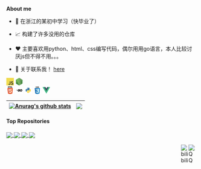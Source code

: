 **About me**

- 💼 在浙江的某初中学习（快毕业了） 

- 📈 构建了许多没用的仓库

- ❤️ 主要喜欢用python、html、css编写代码，偶尔用用go语言，本人比较讨厌js但不得不用。。。

- 💬 关于联系我！ [here](https://jamyido.tk)

<code><img height="20" alt="javascript" src="https://raw.githubusercontent.com/github/explore/80688e429a7d4ef2fca1e82350fe8e3517d3494d/topics/javascript/javascript.png"></code>
<code><img height="20" alt="nodejs" src="https://raw.githubusercontent.com/github/explore/80688e429a7d4ef2fca1e82350fe8e3517d3494d/topics/nodejs/nodejs.png"></code>    
<code><img height="20" alt="html" src="https://raw.githubusercontent.com/github/explore/80688e429a7d4ef2fca1e82350fe8e3517d3494d/topics/html/html.png"></code> 
<code><img height="20" alt="go" src="https://raw.githubusercontent.com/github/explore/80688e429a7d4ef2fca1e82350fe8e3517d3494d/topics/go/go.png"></code> 
<code><img height="20" alt="python" src="https://raw.githubusercontent.com/github/explore/80688e429a7d4ef2fca1e82350fe8e3517d3494d/topics/python/python.png"></code> 
<code><img height="20" alt="css" src="https://raw.githubusercontent.com/github/explore/80688e429a7d4ef2fca1e82350fe8e3517d3494d/topics/css/css.png"></code> 
<code><img height="20" alt="vue" src="https://raw.githubusercontent.com/github/explore/80688e429a7d4ef2fca1e82350fe8e3517d3494d/topics/vue/vue.png"></code> 


| <a href="https://github.com/HuYihe2008"><img align="center" src="https://github-readme-stats.vercel.app/api?username=HuYihe2008&show_icons=true&include_all_commits=true&theme=buefy&hide_border=true" alt="Anurag's github stats" /></a> | <a href="https://github.com/anuraghazra/github-readme-stats"><img align="center" src="https://github-readme-stats.vercel.app/api/top-langs/?username=HuYihe2008&layout=compact&theme=buefy&hide_border=true" /></a> |
| ------------- | ------------- |

#### Top Repositories


<a href="https://github.com/HuYihe2008/nonebot_plugin_admin_hello">
  <img align="center" src="https://github-readme-stats.vercel.app/api/pin/?username=HuYihe2008&repo=nonebot_plugin_admin_hello&theme=buefy" />
</a>
<a href="https://github.com/HuYihe2008/JYDmirra">
  <img align="center" src="https://github-readme-stats.vercel.app/api/pin/?username=HuYihe2008&repo=JYDmirra&theme=buefy" />
</a>
<a href="https://github.com/HuYihe2008/JamyidoBot">
  <img align="center" src="https://github-readme-stats.vercel.app/api/pin/?username=HuYihe2008&repo=JamyidoBot&theme=buefy" />
</a>
<a href="https://github.com/HuYihe2008/KMsystem">
  <img align="center" src="https://github-readme-stats.vercel.app/api/pin/?username=HuYihe2008&repo=KMsystem&theme=buefy" />
</a>

<br />
<br />

<a href="tencent://message/?uin=2812856215">
  <img align="right" alt="QQ" width="21px" src="https://s.nmxc.ltd/sakurairo_vision/@2.5/display_icon/muh2/qq.png" />
</a>
<a href="https://space.bilibili.com/470106870">
  <img align="right" alt="bilibili" width="20px" src="https://s.nmxc.ltd/sakurairo_vision/@2.5/display_icon/muh2/bilibili.png" />
</a>
